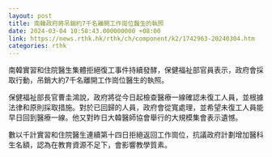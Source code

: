 ```yaml
---
layout: post
title: 南韓政府將吊銷約7千名離開工作崗位醫生的執照
date: 2024-03-04 10:58:43.000000000 +08:00
link: https://news.rthk.hk/rthk/ch/component/k2/1742963-20240304.htm
categories: rthk
---
```


南韓實習和住院醫生集體拒絕復工事件持續發酵，保健福祉部官員表示，政府會採取行動，吊銷大約7千名離開工作崗位醫生的執照。

保健福祉部長官曹圭鴻說，政府將從今日起檢查醫療一線確認未復工人員，並根據法律和原則採取措施。對於已回歸的人員，政府會從寬處理，並希望未復工人員能早日回到醫療一線。他又對昨日大韓醫師協會舉行的大規模集會表示遺憾。

數以千計實習和住院醫生連續第十四日拒絕返回工作崗位，抗議政府計劃增加醫科生名額，認為在教育資源不足下，會影響教學質素。
